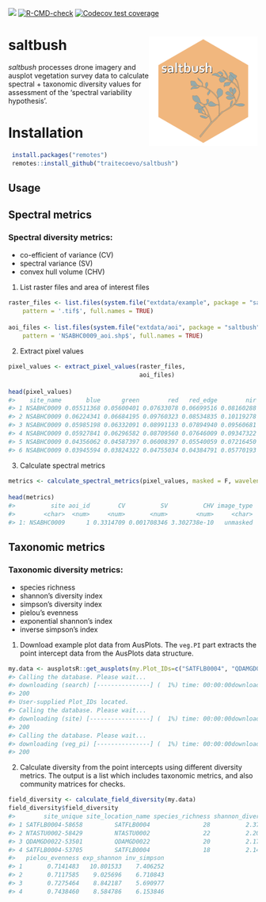 
<!-- README.md is generated from README.Rmd. Please edit that file -->
<!-- badges: start -->

[![](https://img.shields.io/badge/lifecycle-experimental-orange.svg)](https://lifecycle.r-lib.org/articles/stages.html#experimental)
[![R-CMD-check](https://github.com/traitecoevo/saltbush/actions/workflows/R-CMD-check.yaml/badge.svg)](https://github.com/traitecoevo/saltbush/actions/workflows/R-CMD-check.yaml)
[![Codecov test
coverage](https://codecov.io/gh/traitecoevo/saltbush/graph/badge.svg)](https://app.codecov.io/gh/traitecoevo/saltbush)
<!-- badges: end -->

# saltbush <img src="man/figures/saltbush_hex.png" align="right" width="220"/>

*saltbush* processes drone imagery and ausplot vegetation survey data to
calculate spectral + taxonomic diversity values for assessment of the
‘spectral variability hypothesis’.

# Installation

``` r
 install.packages("remotes")
 remotes::install_github("traitecoevo/saltbush")
```

## Usage

## Spectral metrics

### Spectral diversity metrics:

- co-efficient of variance (CV)
- spectral variance (SV)
- convex hull volume (CHV)

1.  List raster files and area of interest files

``` r
raster_files <- list.files(system.file("extdata/example", package = "saltbush"),
    pattern = '.tif$', full.names = TRUE)

aoi_files <- list.files(system.file("extdata/aoi", package = "saltbush"),
    pattern = 'NSABHC0009_aoi.shp$', full.names = TRUE)
```

2.  Extract pixel values

``` r
pixel_values <- extract_pixel_values(raster_files, 
                                     aoi_files)

head(pixel_values)  
#>    site_name       blue      green        red   red_edge        nir aoi_id
#> 1 NSABHC0009 0.05511368 0.05600401 0.07633078 0.06699516 0.08160288      1
#> 2 NSABHC0009 0.06224341 0.06684195 0.09760323 0.08534835 0.10119278      1
#> 3 NSABHC0009 0.05985198 0.06332091 0.08991133 0.07894940 0.09560681      1
#> 4 NSABHC0009 0.05927841 0.06296582 0.08709560 0.07646009 0.09347322      1
#> 5 NSABHC0009 0.04356062 0.04587397 0.06008397 0.05540059 0.07216450      1
#> 6 NSABHC0009 0.03945594 0.03824322 0.04755034 0.04384791 0.05770193      1
```

3.  Calculate spectral metrics

``` r
metrics <- calculate_spectral_metrics(pixel_values, masked = F, wavelengths = colnames(pixel_values[, 2:6]), rarefaction = F)

head(metrics)
#>          site aoi_id        CV          SV          CHV image_type
#>        <char>  <num>     <num>       <num>        <num>     <char>
#> 1: NSABHC0009      1 0.3314709 0.001708346 3.302738e-10   unmasked
```

## Taxonomic metrics

### Taxonomic diversity metrics:

- species richness
- shannon’s diversity index
- simpson’s diversity index
- pielou’s evenness
- exponential shannon’s index
- inverse simpson’s index

1.  Download example plot data from AusPlots. The `veg.PI` part extracts
    the point intercept data from the AusPlots data structure.

``` r
my.data <- ausplotsR::get_ausplots(my.Plot_IDs=c("SATFLB0004", "QDAMGD0022", "NTASTU0002"), veg.PI=TRUE)$veg.PI
#> Calling the database. Please wait...
#> downloading (search) [---------------] (  1%) time: 00:00:00downloading (search) [===============] (100%) time: 00:00:00
#> 200
#> User-supplied Plot_IDs located.
#> Calling the database. Please wait...
#> downloading (site) [-----------------] (  1%) time: 00:00:00downloading (site) [=================] (100%) time: 00:00:00
#> 200
#> Calling the database. Please wait...
#> downloading (veg_pi) [---------------] (  1%) time: 00:00:00downloading (veg_pi) [===============] (100%) time: 00:00:00
#> 200
```

2.  Calculate diversity from the point intercepts using different
    diversity metrics. The output is a list which includes taxonomic
    metrics, and also community matrices for checks.

``` r
field_diversity <- calculate_field_diversity(my.data)
field_diversity$field_diversity
#>        site_unique site_location_name species_richness shannon_diversity simpson_diversity
#> 1 SATFLB0004-58658         SATFLB0004               28          2.379688         0.8649789
#> 2 NTASTU0002-58429         NTASTU0002               22          2.200076         0.8509874
#> 3 QDAMGD0022-53501         QDAMGD0022               20          2.179534         0.8242833
#> 4 SATFLB0004-53705         SATFLB0004               18          2.149992         0.8375000
#>   pielou_evenness exp_shannon inv_simpson
#> 1       0.7141483   10.801533    7.406252
#> 2       0.7117585    9.025696    6.710843
#> 3       0.7275464    8.842187    5.690977
#> 4       0.7438460    8.584786    6.153846
```

